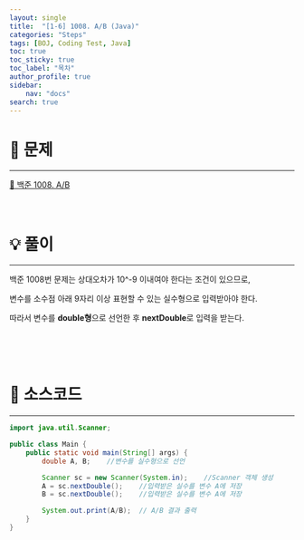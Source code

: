 ```yaml
---
layout: single
title:  "[1-6] 1008. A/B (Java)"
categories: "Steps"
tags: [BOJ, Coding Test, Java]
toc: true
toc_sticky: true
toc_label: "목차"
author_profile: true
sidebar:
    nav: "docs"
search: true
---
```


# 🔎 문제
<hr/>

[🔗 백준 1008. A/B](https://www.acmicpc.net/problem/1008)
<br/><br/><br/>

# 💡 풀이
<hr/>

백준 1008번 문제는 상대오차가 10^-9 이내여야 한다는 조건이 있으므로,

변수를 소수점 아래 9자리 이상 표현할 수 있는 실수형으로 입력받아야 한다.

따라서 변수를 **double형**으로 선언한 후 **nextDouble**로 입력을 받는다.

<br/><br/><br/>

# 📃 소스코드
<hr/>

```java
import java.util.Scanner;

public class Main {
    public static void main(String[] args) {
        double A, B;    //변수를 실수형으로 선언

        Scanner sc = new Scanner(System.in);    //Scanner 객체 생성
        A = sc.nextDouble();    //입력받은 실수를 변수 A에 저장
        B = sc.nextDouble();    //입력받은 실수를 변수 A에 저장

        System.out.print(A/B);  // A/B 결과 출력
    }
}
```